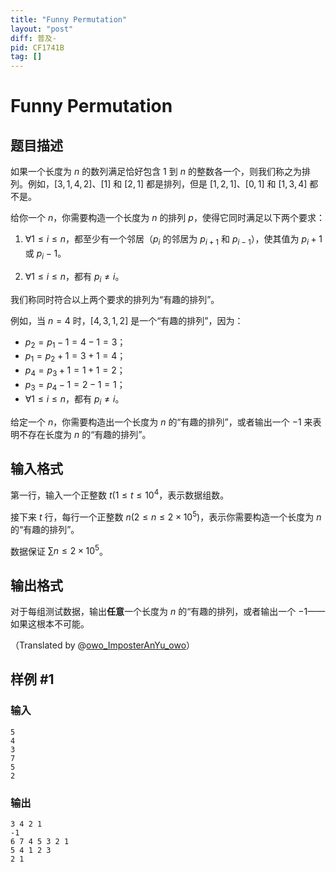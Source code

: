 ```yaml
---
title: "Funny Permutation"
layout: "post"
diff: 普及-
pid: CF1741B
tag: []
---
```


# Funny Permutation

## 题目描述

如果一个长度为 $n$ 的数列满足恰好包含 $1$ 到 $n$ 的整数各一个，则我们称之为排列。例如，$[3,1,4,2]$、$[1]$ 和 $[2,1]$ 都是排列，但是 $[1,2,1]$、$[0,1]$ 和 $[1,3,4]$ 都不是。

给你一个 $n$，你需要构造一个长度为 $n$ 的排列 $p$，使得它同时满足以下两个要求：

1. $\forall 1 \leq i \leq n$，都至少有一个邻居（$p_i$ 的邻居为 $p_{i + 1}$ 和 $p_{i - 1}$），使其值为 $p_i + 1$ 或 $p_i - 1$。

2. $\forall 1 \leq i \leq n$，都有 $p_i \ne i$。

我们称同时符合以上两个要求的排列为“有趣的排列”。

例如，当 $n = 4$ 时，$[4,3,1,2]$ 是一个“有趣的排列”，因为：

* $p_2 = p_1 - 1 = 4 - 1 = 3$；
* $p_1 = p_2 + 1 = 3 + 1 = 4$；
* $p_4 = p_3 + 1 = 1 + 1 = 2$；
* $p_3 = p_4 - 1 = 2 - 1 = 1$；
* $\forall 1 \leq i \leq n$，都有 $p_i \ne i$。

给定一个 $n$，你需要构造出一个长度为 $n$ 的“有趣的排列”，或者输出一个 $-1$ 来表明不存在长度为 $n$ 的“有趣的排列”。

## 输入格式

第一行，输入一个正整数 $t(1 \leq t \leq 10^4$，表示数据组数。

接下来 $t$ 行，每行一个正整数 $n(2 \leq n \leq 2 \times 10^5)$，表示你需要构造一个长度为 $n$ 的“有趣的排列”。

数据保证 $\sum{n} \leq 2 \times 10^5$。

## 输出格式

对于每组测试数据，输出**任意**一个长度为 $n$ 的“有趣的排列，或者输出一个 $-1$——如果这根本不可能。

（Translated by @[owo_ImposterAnYu_owo](https://www.luogu.com.cn/user/510555)）

## 样例 #1

### 输入

```
5
4
3
7
5
2
```

### 输出

```
3 4 2 1
-1
6 7 4 5 3 2 1
5 4 1 2 3
2 1
```

